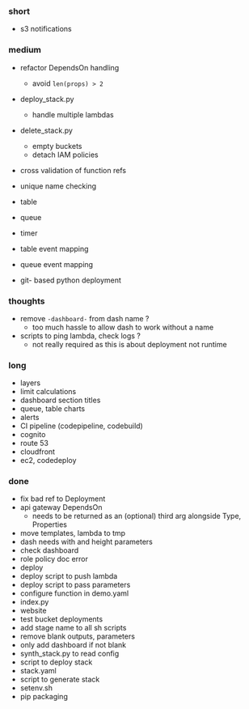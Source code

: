 ### short

- s3 notifications

### medium

- refactor DependsOn handling
  - avoid `len(props) > 2`

- deploy_stack.py
  - handle multiple lambdas

- delete_stack.py
  - empty buckets
  - detach IAM policies

- cross validation of function refs
- unique name checking

- table
- queue
- timer

- table event mapping
- queue event mapping

- git- based python deployment

### thoughts

- remove `-dashboard-` from dash name ?
  - too much hassle to allow dash to work without a name
- scripts to ping lambda, check logs ?
  - not really required as this is about deployment not runtime
  
### long

- layers
- limit calculations
- dashboard section titles
- queue, table charts
- alerts
- CI pipeline (codepipeline, codebuild)
- cognito
- route 53
- cloudfront
- ec2, codedeploy

### done

- fix bad ref to Deployment
- api gateway DependsOn
  - needs to be returned as an (optional) third arg alongside Type, Properties
- move templates, lambda to tmp
- dash needs with and height parameters
- check dashboard
- role policy doc error
- deploy
- deploy script to push lambda
- deploy script to pass parameters
- configure function in demo.yaml
- index.py
- website
- test bucket deployments
- add stage name to all sh scripts
- remove blank outputs, parameters
- only add dashboard if not blank
- synth_stack.py to read config
- script to deploy stack
- stack.yaml
- script to generate stack
- setenv.sh
- pip packaging
